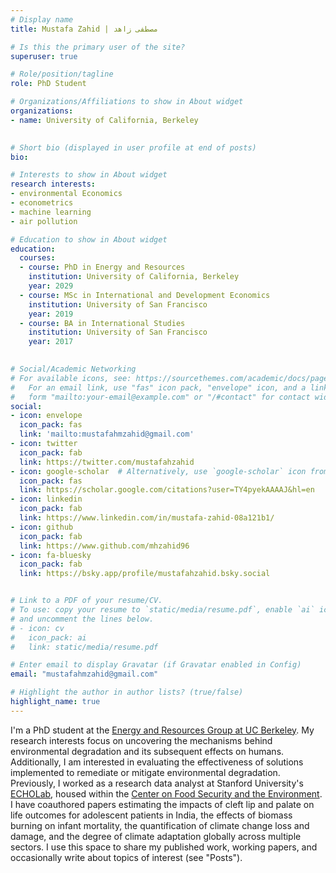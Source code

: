 ```yaml
---
# Display name
title: Mustafa Zahid | مصطفى زاهد

# Is this the primary user of the site?
superuser: true

# Role/position/tagline
role: PhD Student

# Organizations/Affiliations to show in About widget
organizations:
- name: University of California, Berkeley
  

# Short bio (displayed in user profile at end of posts)
bio: 

# Interests to show in About widget
research interests: 
- environmental Economics
- econometrics
- machine learning 
- air pollution

# Education to show in About widget
education:
  courses:
  - course: PhD in Energy and Resources
    institution: University of California, Berkeley
    year: 2029
  - course: MSc in International and Development Economics
    institution: University of San Francisco
    year: 2019
  - course: BA in International Studies
    institution: University of San Francisco
    year: 2017
  

# Social/Academic Networking
# For available icons, see: https://sourcethemes.com/academic/docs/page-builder/#icons
#   For an email link, use "fas" icon pack, "envelope" icon, and a link in the
#   form "mailto:your-email@example.com" or "/#contact" for contact widget.
social:
- icon: envelope
  icon_pack: fas
  link: 'mailto:mustafahmzahid@gmail.com'
- icon: twitter
  icon_pack: fab
  link: https://twitter.com/mustafahzahid
- icon: google-scholar  # Alternatively, use `google-scholar` icon from `ai` icon pack
  icon_pack: fas
  link: https://scholar.google.com/citations?user=TY4pyekAAAAJ&hl=en
- icon: linkedin
  icon_pack: fab
  link: https://www.linkedin.com/in/mustafa-zahid-08a121b1/
- icon: github
  icon_pack: fab
  link: https://www.github.com/mhzahid96
- icon: fa-bluesky
  icon_pack: fab
  link: https://bsky.app/profile/mustafahzahid.bsky.social


# Link to a PDF of your resume/CV.
# To use: copy your resume to `static/media/resume.pdf`, enable `ai` icons in `params.toml`, 
# and uncomment the lines below.
# - icon: cv
#   icon_pack: ai
#   link: static/media/resume.pdf

# Enter email to display Gravatar (if Gravatar enabled in Config)
email: "mustafahmzahid@gmail.com"

# Highlight the author in author lists? (true/false)
highlight_name: true
---
```


I'm a PhD student at the <a href="https://erg.berkeley.edu">Energy and Resources Group at UC Berkeley</a>. My research interests focus on uncovering the mechanisms behind environmental degradation and its subsequent effects on humans. Additionally, I am interested in evaluating the effectiveness of solutions implemented to remediate or mitigate environmental degradation. Previously, I worked as a research data analyst at Stanford University's <a href="http://echolabs.squarespace.com">ECHOLab</a>, housed within the <a href="http://fse.fsi.stanford.edu">Center on Food Security and the Environment</a>. I have coauthored papers estimating the impacts of cleft lip and palate on life outcomes for adolescent patients in India, the effects of biomass burning on infant mortality, the quantification of climate change loss and damage, and the degree of climate adaptation globally across multiple sectors.
I use this space to share my published work, working papers, and occasionally write about topics of interest (see "Posts").